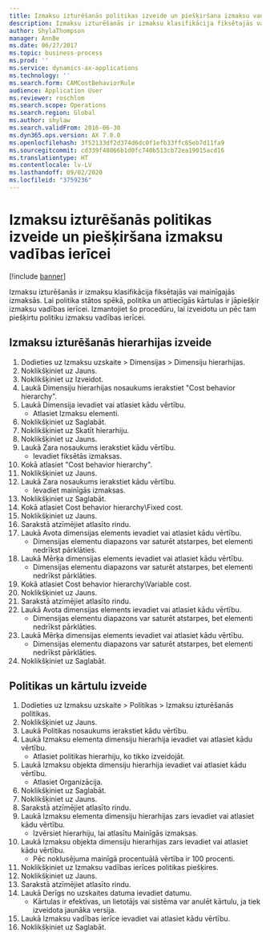 ```yaml
---
title: Izmaksu izturēšanās politikas izveide un piešķiršana izmaksu vadības ierīcei
description: Izmaksu izturēšanās ir izmaksu klasifikācija fiksētajās vai mainīgajās izmaksās.
author: ShylaThompson
manager: AnnBe
ms.date: 06/27/2017
ms.topic: business-process
ms.prod: ''
ms.service: dynamics-ax-applications
ms.technology: ''
ms.search.form: CAMCostBehaviorRule
audience: Application User
ms.reviewer: roschlom
ms.search.scope: Operations
ms.search.region: Global
ms.author: shylaw
ms.search.validFrom: 2016-06-30
ms.dyn365.ops.version: AX 7.0.0
ms.openlocfilehash: 3f52133df2d374d6dc0f1efb33ffc85eb7d11fa9
ms.sourcegitcommit: cd339f48066b1d0fc740b513cb72ea19015acd16
ms.translationtype: HT
ms.contentlocale: lv-LV
ms.lasthandoff: 09/02/2020
ms.locfileid: "3759236"
---
```

# <a name="create-and-assign-a-cost-behavior-policy-to-a-cost-control-unit"></a>Izmaksu izturēšanās politikas izveide un piešķiršana izmaksu vadības ierīcei

[!include [banner](../../includes/banner.md)]

Izmaksu izturēšanās ir izmaksu klasifikācija fiksētajās vai mainīgajās izmaksās. Lai politika stātos spēkā, politika un attiecīgās kārtulas ir jāpiešķir izmaksu vadības ierīcei. Izmantojiet šo procedūru, lai izveidotu un pēc tam piešķirtu politiku izmaksu vadības ierīcei.


## <a name="create-a-cost-behavior-hierarchy"></a>Izmaksu izturēšanās hierarhijas izveide
1. Dodieties uz Izmaksu uzskaite > Dimensijas > Dimensiju hierarhijas.
2. Noklikšķiniet uz Jauns.
3. Noklikšķiniet uz Izveidot.
4. Laukā Dimensiju hierarhijas nosaukums ierakstiet "Cost behavior hierarchy".
5. Laukā Dimensija ievadiet vai atlasiet kādu vērtību.
    * Atlasiet Izmaksu elementi.  
6. Noklikšķiniet uz Saglabāt.
7. Noklikšķiniet uz Skatīt hierarhiju.
8. Noklikšķiniet uz Jauns.
9. Laukā Zara nosaukums ierakstiet kādu vērtību.
    * Ievadiet fiksētās izmaksas.  
10. Kokā atlasiet "Cost behavior hierarchy".
11. Noklikšķiniet uz Jauns.
12. Laukā Zara nosaukums ierakstiet kādu vērtību.
    * Ievadiet mainīgās izmaksas.  
13. Noklikšķiniet uz Saglabāt.
14. Kokā atlasiet Cost behavior hierarchy\Fixed cost.
15. Noklikšķiniet uz Jauns.
16. Sarakstā atzīmējiet atlasīto rindu.
17. Laukā Avota dimensijas elements ievadiet vai atlasiet kādu vērtību.
    * Dimensijas elementu diapazons var saturēt atstarpes, bet elementi nedrīkst pārklāties.  
18. Laukā Mērķa dimensijas elements ievadiet vai atlasiet kādu vērtību.
    * Dimensijas elementu diapazons var saturēt atstarpes, bet elementi nedrīkst pārklāties.  
19. Kokā atlasiet Cost behavior hierarchy\Variable cost.
20. Noklikšķiniet uz Jauns.
21. Sarakstā atzīmējiet atlasīto rindu.
22. Laukā Avota dimensijas elements ievadiet vai atlasiet kādu vērtību.
    * Dimensijas elementu diapazons var saturēt atstarpes, bet elementi nedrīkst pārklāties.  
23. Laukā Mērķa dimensijas elements ievadiet vai atlasiet kādu vērtību.
    * Dimensijas elementu diapazons var saturēt atstarpes, bet elementi nedrīkst pārklāties.  
24. Noklikšķiniet uz Saglabāt.

## <a name="create-the-policy-and-rules"></a>Politikas un kārtulu izveide
1. Dodieties uz Izmaksu uzskaite > Politikas > Izmaksu izturēšanās politikas.
2. Noklikšķiniet uz Jauns.
3. Laukā Politikas nosaukums ierakstiet kādu vērtību.
4. Laukā Izmaksu elementa dimensiju hierarhija ievadiet vai atlasiet kādu vērtību.
    * Atlasiet politikas hierarhiju, ko tikko izveidojāt.  
5. Laukā Izmaksu objekta dimensiju hierarhija ievadiet vai atlasiet kādu vērtību.
    * Atlasiet Organizācija.  
6. Noklikšķiniet uz Saglabāt.
7. Noklikšķiniet uz Jauns.
8. Sarakstā atzīmējiet atlasīto rindu.
9. Laukā Izmaksu elementa dimensiju hierarhijas zars ievadiet vai atlasiet kādu vērtību.
    * Izvērsiet hierarhiju, lai atlasītu Mainīgās izmaksas.  
10. Laukā Izmaksu objekta dimensiju hierarhijas zars ievadiet vai atlasiet kādu vērtību.
    * Pēc noklusējuma mainīgā procentuālā vērtība ir 100 procenti.  
11. Noklikšķiniet uz Izmaksu vadības ierīces politikas piešķires.
12. Noklikšķiniet uz Jauns.
13. Sarakstā atzīmējiet atlasīto rindu.
14. Laukā Derīgs no uzskaites datuma ievadiet datumu.
    * Kārtulas ir efektīvas, un lietotājs vai sistēma var anulēt kārtulu, ja tiek izveidota jaunāka versija.  
15. Laukā Izmaksu vadības ierīce ievadiet vai atlasiet kādu vērtību.
16. Noklikšķiniet uz Saglabāt.

